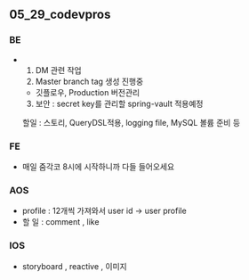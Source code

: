 ## 05_29_codevpros

> 



### BE

- 1. DM 관련 작업
  2. Master branch tag 생성 진행중
  - 깃플로우, Production 버전관리
  3. 보안 : secret key를 관리할 spring-vault 적용예정

  할일 : 스토리, QueryDSL적용, logging file, MySQL 볼륨 준비 등



### FE

- 매일 줌각코 8시에 시작하니까 다들 들어오세요



### AOS

- profile : 12개씩 가져와서 user id -> user profile
- 할 일 : comment , like



### IOS

- storyboard , reactive , 이미지 

